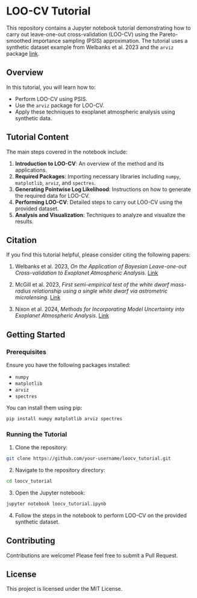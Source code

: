 # LOO-CV Tutorial

This repository contains a Jupyter notebook tutorial demonstrating how to carry out leave-one-out cross-validation (LOO-CV) using the Pareto-smoothed importance sampling (PSIS) approximation. The tutorial uses a synthetic dataset example from Welbanks et al. 2023 and the `arviz` package [link](https://python.arviz.org/en/stable/).

## Overview

In this tutorial, you will learn how to:
- Perform LOO-CV using PSIS.
- Use the `arviz` package for LOO-CV.
- Apply these techniques to exoplanet atmospheric analysis using synthetic data.

## Tutorial Content

The main steps covered in the notebook include:
1. **Introduction to LOO-CV**: An overview of the method and its applications.
2. **Required Packages**: Importing necessary libraries including `numpy`, `matplotlib`, `arviz`, and `spectres`.
3. **Generating Pointwise Log Likelihood**: Instructions on how to generate the required data for LOO-CV.
4. **Performing LOO-CV**: Detailed steps to carry out LOO-CV using the provided dataset.
5. **Analysis and Visualization**: Techniques to analyze and visualize the results.

## Citation

If you find this tutorial helpful, please consider citing the following papers:

1. Welbanks et al. 2023, *On the Application of Bayesian Leave-one-out Cross-validation to Exoplanet Atmospheric Analysis*. [Link](https://ui.adsabs.harvard.edu/abs/2023AJ....165..112W/abstract)

2. McGill et al. 2023, *First semi-empirical test of the white dwarf mass-radius relationship using a single white dwarf via astrometric microlensing*. [Link](https://ui.adsabs.harvard.edu/abs/2023MNRAS.520..259M/abstract)

3. Nixon et al. 2024, *Methods for Incorporating Model Uncertainty into Exoplanet Atmospheric Analysis*. [Link](https://ui.adsabs.harvard.edu/abs/2024ApJ...966..156N/abstract)

## Getting Started

### Prerequisites

Ensure you have the following packages installed:
- `numpy`
- `matplotlib`
- `arviz`
- `spectres`

You can install them using pip:
```bash
pip install numpy matplotlib arviz spectres
```

### Running the Tutorial

1. Clone the repository:
```bash
git clone https://github.com/your-username/loocv_tutorial.git
```

2. Navigate to the repository directory:
```bash
cd loocv_tutorial
```

3. Open the Jupyter notebook:
```bash
jupyter notebook loocv_tutorial.ipynb
```

4. Follow the steps in the notebook to perform LOO-CV on the provided synthetic dataset.

## Contributing

Contributions are welcome! Please feel free to submit a Pull Request.

## License

This project is licensed under the MIT License.
